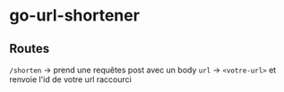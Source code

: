 # go-url-shortener

## Routes

`/shorten` -> prend une requêtes post avec un body `url` -> `<votre-url>` et renvoie l'id de votre url raccourci